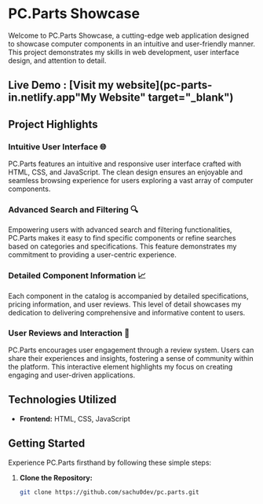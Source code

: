 # PC.Parts Showcase

Welcome to PC.Parts Showcase, a cutting-edge web application designed to showcase computer components in an intuitive and user-friendly manner. This project demonstrates my skills in web development, user interface design, and attention to detail.

## Live Demo : [Visit my website](pc-parts-in.netlify.app"My Website" target="_blank")


## Project Highlights

### Intuitive User Interface 🌐

PC.Parts features an intuitive and responsive user interface crafted with HTML, CSS, and JavaScript. The clean design ensures an enjoyable and seamless browsing experience for users exploring a vast array of computer components.

### Advanced Search and Filtering 🔍

Empowering users with advanced search and filtering functionalities, PC.Parts makes it easy to find specific components or refine searches based on categories and specifications. This feature demonstrates my commitment to providing a user-centric experience.

### Detailed Component Information 📈

Each component in the catalog is accompanied by detailed specifications, pricing information, and user reviews. This level of detail showcases my dedication to delivering comprehensive and informative content to users.

### User Reviews and Interaction 💬

PC.Parts encourages user engagement through a review system. Users can share their experiences and insights, fostering a sense of community within the platform. This interactive element highlights my focus on creating engaging and user-driven applications.

## Technologies Utilized

- **Frontend:** HTML, CSS, JavaScript

## Getting Started

Experience PC.Parts firsthand by following these simple steps:

1. **Clone the Repository:**
   ```bash
   git clone https://github.com/sachu0dev/pc.parts.git
